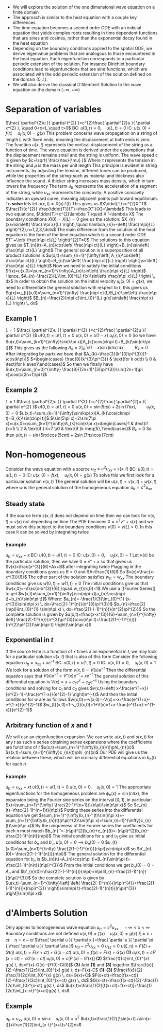 - We will explore the solution of the one dimensional wave equation on a finite domain
- The approach is similar to the heat equation with a couple key differences
- The time equation becomes a second order ODE with an indicial equation that yields complex roots resulting in time dependent functions that are sines and cosines, rather than the exponential decay found in the heat equation
- Depending on the boundary conditions applied to the spatial ODE, we derive eigenvalue problems that are analogous to those encountered in the heat equation. Each eigenfunction corresponds to a particular periodic extension of the solution. For instance Dirichlet boundary conditions lead to eigenfunctions that are sine functions, which are associated with the odd periodic extension of the solution defined on the domain $(0,L)$.
- We will also derive the classical D'Alembert Solution to the wave equation on the domain $(-\infty, +\infty)$
# Separation of variables
 $\frac{ \partial^{2}u }{ \partial t^{2} }=c^{2}\frac{ \partial^{2}u }{ \partial x^{2} }, \quad 0<x<L,\quad t>0$
 BC:   $u(0,t)=0, \quad u(L,t)=0$
 IC:    $u(x,0)=f(x)\quad u_{t}(x,0)=g(x)$
 This problem concerns wave propagation on a string of length L with fixed ends, meaning the displacement at both ends is zero.
 The function $u(x,t)$ represents the vertical displacement of the string as a function of time. The wave equation is derived under the assumptions that the displacement remains small and the string is uniform. The wave speed $c$ is given by $c=\sqrt{ \frac{\tau}{\mu} }$
Where $\tau$ represents the tension in the string and $\mu$ is the mass per unit length
This principle is evident in string instruments, by adjusting the tension, different tones can be produced, while the properties of the string-such as material and thickness also influence the sound.
A thicker string increases mass density, which in turn lowers the frequency
The term $u_{tt}$ represents the acceleration of a segment of the string, while $u_{x x}$ represents the concavity. A positive concavity indicates an upward curve, meaning adjacent points pull toward equilibrium.
To **solve** lets let $u(x,t)=X(x)T(t)$
This gives us $X\ddot{T}=c^{2}X''T$
$\frac{1}{c^{2}} \frac{\ddot{T}}{T}=\frac{X''}{X}=\lambda$
This leads to two equations, $\ddot{T}=c^{2}\lambda T,\quad X''=\lambda X$
The boundary conditions $X(0)=X(L)=0$ give us the solution:
$X_{n}(x)=\sin\left( \frac{n\pi x}{L} \right),\quad \lambda_{n}=-\left( \frac{n\pi}{L} \right)^{2},n=1,2,3,\dots$
The main difference from the solution of the heat equation is the form of the time equation which is a second order ODE
$T''+\left( \frac{n\pi c}{L} \right)^{2}T=0$
The solutions to this equation gives us $T_{n}(t)=A_{n}\cos\left( \frac{n\pi ct}{L} \right)+B_{n}\sin\left( \frac{n\pi ct}{L} \right)$
The general solution is a superposition of  all product solutions is
$u(x,t)=\sum_{n=1}^{\infty}\left[ A_{n}\cos\left( \frac{n\pi ct}{L} \right)+B_{n}\sin\left( \frac{n\pi ct}{L} \right) \right]\sin\left( \frac{n\pi x}{L} \right)$
Now we need to satisfy the initial conditions
$f(x)=u(x,0)=\sum_{n=1}^{\infty}A_{n}\sin\left( \frac{n\pi x}{L} \right)$
Hence, 
$A_{n}=\frac{2}{L}\int_{0}^{L} f(x)\sin\left( \frac{n\pi x}{L} \right) \, dx$
In order to obtain the solution on the initial velocity $u_{t}(x,0)=g(x)$, we need to differentiate the general solution with respect to $t$, this gives us
$g(x)=u_{t}(x,0)=\sum_{n=1}^{\infty} \frac{n\pi c}{L}B_{n}\sin\left( \frac{n\pi x}{L} \right)$
$B_{n}=\frac{2}{n\pi c}\int_{0}^{L} g(x)\sin\left( \frac{n\pi x}{L} \right) \, dx$
## Example 1
$L=1$
$\frac{ \partial^{2}u }{ \partial t^{2} }=c^{2}\frac{ \partial^{2}u }{ \partial x^{2} }$
$u(0,t)=u(1,t)=0$
$u(x,0)=x(1-x)$
$u_{t}(x,0)=0$
So we have $u(x,t)=\sum_{k=1}^{\infty}\sin(k\pi x)[A_{k}\cos(ck\pi t)+B_{k}\sin(ck\pi t)]$
This gives us the following
$A_{k}=2\int_{0}^{1} x(1-x)\sin(k\pi x) \, dx,\quad\quad B_{k}=0$
After integrating by parts we have that $A_{k}=\frac{3}{k^{3}\pi^{3}}[1-\cos(k\pi)]$
$=\begin{cases} \frac{8}{k^{3}\pi^{3}}  & \text{for k odd} \\ 0  & \text{for k even}\end{cases}$
So then we finally have $u(x,t)=\sum_{n=0}^{\infty} \frac{8}{(2n+1)^{3}\pi^{3}}\sin((2n+1)\pi x)\cos(c(2n+1)\pi t)$
## Example 2
$L=1$
$\frac{ \partial^{2}u }{ \partial t^{2} }=c^{2}\frac{ \partial^{2}u }{ \partial x^{2} }$
$u(0,t)=u(1,t)=0$
$u(x,0)=\sin(5\pi x)+2\sin(7\pi x),\quad \quad u_{t}(x,0)=0$
$u(x,t)=\sum_{k=1}^{\infty}\sin(k\pi x)[A_{k}\cos(ckn\pi t)+B_{k}\sin(ck\pi t)]$
$\sin(5\pi x)+2\sin(7\pi x)=u(x,0)=\sum_{k=1}^{\infty}A_{k}\sin(k\pi x)=\begin{cases}1  & \text{if }k=5 \\ 2 & \text{if } k=7 \\0 & \text{if }k \neq{5},7\end{cases}$
$B_{k}=0$
So then $u(x,t)=\sin(5\pi x)\cos(5c\pi t)+2\sin(7\pi x)\cos(7c\pi t)$

# Non-homogeneous
Consider the wave equation with a source
$u_{tt}=c^{2}u_{x x}+s(x,t)$
BC:    $u(0,t)=u(L,t)=0$
IC:     $u(x,0)=f(x),\quad u_{t}(x,0)=g(x)$
To solve this we first look for a particular solution $v(x,t)$
The general solution will be $u(x,t)=v(x,t)+w(x,t)$ where $w$ is the general solution of the homogeneous equation $u_{tt}=c^{2}u_{x x}$
## Steady state
If the source term $s(x,t)$ does not depend on time then we can look for $v(x,t)=v(x)$ not depending on time
The PDE becomes $0=c^{2}v''+s(x)$ and we must solve this subject to the boundary conditions $v(0)=v(L)=0$. In this case it can be solved by integrating twice

### Example
$u_{tt}=u_{x x}+x$
BC:  $u(0,t)=u(1,t)=0$
IC:  $u(x,0)=0,\quad u_{t}(x,0)=1$
Let $v(x)$ be the particular solution, then we have $0=v''+x$ so that gives us $v(x)=\frac{x^{3}}{6}+Ax+B$ after integrating twice
Plugging in the boundary conditions gives us $B=0$ and $A=\frac{1}{6}$
So $v(x)=\frac{x-x^{3}}{6}$
The other part of the solution satisfies $w_{tt}=w_{x x}$
The boundary conditions give us $w(0,t)=w(1,t)=0$
The initial conditions give us that $w(x,0)=-\frac{x-x^{3}}{6},\quad w_{t}(x,0)=1$
We use a [[Fourier Series]] to get $w(x,t)=\sum_{n=1}^{\infty}\sin(n\pi x)[a_{n}\cos(n\pi t)+b_{n}\sin(n\pi t)]$
Where:
$a_{n}=-\frac{1}{3}\int_{0}^{1} (x-x^{3})\sin(n\pi x) \, dx=\frac{2(-1)^{n}}{n^{3}\pi^{3}}$
$b_{n}=\frac{2}{n\pi}\int_{0}^{1} \sin(n\pi x) \, dx=\frac{2(1-(-1)^{n})}{n^{2}\pi^{2}}$
So the complete solution is given by $u(x,t)=\frac{x-x^{3}}{6}+\sum_{n=1}^{\infty} \left( \frac{2(-1)^{n}}{n^{3}\pi^{3}}\cos(n\pi t)+\frac{2(1-(-1)^{n})}{n^{2}\pi^{2}}\sin(n\pi t) \right)\sin(n\pi x)$

## Exponential in $t$
If the source term is a function of $x$ times a an exponential in $t$, we may look for a particular solution $v(x,t)$ that is also of this form
Consider the following equation
$u_{tt}=u_{ xx}+xe^{-t}$
BC:  $u(0,t)=u(1,t)=0$
IC:  $u(x,0)=0,\quad u_{t}(x,0)=1$
We look for a solution of the form $v(x,t)=V(x)e^{-t}$
Then the differential equation says that $V(x)e^{-t}=V''(x)e^{-t}+xe^{-t}$
The general solution of this differential equation is $V(x)=x+c_{1}e^{x}+c_{2}e^{-x}$
Using the boundary conditions and solving for $c_{1}$ and $c_{2}$ gives
$v(x,t)=\left( x-\frac{e^{1+x}}{e^{2}-1}+\frac{e^{1-x}}{e^{2}-1} \right)e^{-t}$
And then the initial conditions for $w$ are as follows
$w(x,0)=-v(x,0)=-V(x)=-x+\frac{e^{1+x}-e^{1-x}}{e^{2}-1}$
$w_{t}(x,0)=1-v_{t}(x,0)=1+V(x)=1+x-\frac{e^{1+x}-e^{1-x}}{e^{2}-1}$

## Arbitrary function of $x$ and $t$
We will use an eigenfunction expansion. We can write $u(x,t)$ and $s(x,t)$ for any $t$ as such a series obtaining series expansions where the coefficients are functions of $t$
$u(x,t)=\sum_{n=1}^{\infty}b_{n}(t)\phi_{n}(x)$
$s(x,t)=\sum_{n=1}^{\infty}c_{n}(t)\phi_{n}(x)$
Our PDE will give us the relation between these, which will be ordinary differential equations in $b_{n}(t)$ for each $n$
### Example
$u_{tt}=u_{x x}+xt$
$u(0,t)=u(1,t)=0$
$u(x,0)=0,\quad u_{t}(x,0)=1$
The appropriate eigenfunctions for the homogeneous problem are $\phi_{n}(x)=\sin(n\pi x)$, the expansion being the Fourier sine series on the interval $[0,1]$, in particular:
$xt=\sum_{n=1}^{\infty} \frac{2(-1)^{n+1}t}{n\pi}\sin(n\pi x)$
So $c_{n}(t)=\frac{2(-1)^{n+1}t}{n\pi}$ Putting these series into the differential equation we get
$\sum_{n=1}^{\infty}b_{n}''(t)\sin(n\pi x)=-\sum_{n=1}^{\infty}b_{n}(t)(n\pi)^{2}\sin(n\pi x)+\sum_{n=1}^{\infty}c_{n}(t)\sin(n\pi x)$
By the uniqueness of the Fourier series the coefficients for each $n$ must match
$b_{n}''=-(n\pi)^{2}b_{n}+c_{n}(t)=-(n\pi)^{2}b_{n}-\frac{2(-1)^{n}t}{n\pi}$
The initial conditions for $u$ and $u_{t}$ give us initial conditions for $b_{n}$ and $b'_{n}$
$u(x,0)=0\implies b_{n}(0)=0$
$u_{t}(x,0)=\sum_{n=1}^{\infty} \frac{2(1-(-1)^{n})}{n\pi}\sin(n\pi x)$ so $b'_{n}(0)= \frac{2(1-(-1)^{n})}{n\pi}$
The general solution for the differential equation for $b_{n}$ is 
$b_{n}(t)=A_{n}\cos(n\pi t)+B_{n}\sin(n\pi t)-\frac{2(-1)^{n}t}{(n\pi)^{3}}$
From the initial conditions we get $b_{n}(0)=0=A_{n}$ and $b'_{n}(0)=\frac{2(1-(-1)^{n})}{n\pi}=n\pi B_{n}-\frac{2(-1)^{n}}{(n\pi)^{3}}$
So the complete solution is given by
$u(x,t)=\sum_{n=1}^{\infty}\left[ \left(  \frac{2(-1)^{n}}{(n\pi)^{4}}+\frac{2(1-(-1)^{n})}{(n\pi)^{2}} \right)\sin(n\pi t)-\frac{2(-1)^{n}t}{(n\pi)^{3}} \right]\sin(n\pi x)$

# d'Almberts Solution
Only applies to homogeneous wave equation
$u_{tt}=c^{2}u_{x x}\quad-\infty<x<\infty$
Boundary conditions are not defined
$u(x,0)=f(x)\quad u_{t}(x,0)=g(x)$
$\xi=x+ct\quad \eta =x-ct$
$\frac{ \partial u }{ \partial x }=\frac{ \partial u }{ \partial \xi },\frac{ \partial u }{ \partial \eta }$
$u_{tt}-c^{2}u_{x x}=0$
$u_{\xi \zeta}=0$
$u(\xi,\eta)=F(\xi)+G(\eta)$
$u(x,t)=F(x+ct)+G(x-ct)$
$u(x,0)=f(x)=F(x)+G(x)$ **(1)**
$u_{t}(x,t)=cF'(x+ct)-cG'(x-ct)$
$u_{t}(x,0)=c[F'(x)-G'(x)]$ **(2)**
$\frac{1}{c}\int_{0}^{x} g(s) \, ds=F(x)-G(x) -[F(0)-G(0)]$ **(3)**
Add **(1)** and **(3)** together
$\frac{f(x)}{2}+\frac{1}{2c}\int_{0}^{x} g(s) \, ds=F(x)-C$
**(1)-(3)**
$\frac{f(x)}{2}-\frac{1}{2c}\int_{0}^{x} g(x) \, ds=G(x)+C$
$F(x+ct)=\frac{f(x+ct)}{2}+\frac{1}{2c}\int_{0}^{x+ct} g(s) \, ds$
$G(x-ct)=\frac{f(x-ct)}{2}-\frac{1}{2c}\int_{0}^{x-ct} g(s) \, ds$
$u(x,t)=\frac{1}{2}[f(x+ct)+f(x-ct)]+\frac{1}{2c}\int_{x-ct}^{x+ct}g(s)  \, ds$

## Example
$u_{tt}=u_{x x}$
$u(x,0)=\sin x\quad u_{t}(x,0)=x^{2}$
$u(x,t)=\frac{1}{2}[\sin(x+t)+\sin(x-t)]+\frac{1}{2}\int_{x-t}^{x+t}s^{2}ds$
